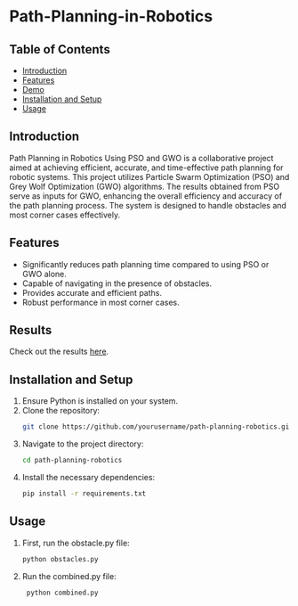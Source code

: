 # Path-Planning-in-Robotics

## Table of Contents
- [Introduction](#introduction)
- [Features](#features)
- [Demo](#demo)
- [Installation and Setup](#installation-and-setup)
- [Usage](#usage)

## Introduction
Path Planning in Robotics Using PSO and GWO is a collaborative project aimed at achieving efficient, accurate, and time-effective path planning for robotic systems. This project utilizes Particle Swarm Optimization (PSO) and Grey Wolf Optimization (GWO) algorithms. The results obtained from PSO serve as inputs for GWO, enhancing the overall efficiency and accuracy of the path planning process. The system is designed to handle obstacles and most corner cases effectively.

## Features
- Significantly reduces path planning time compared to using PSO or GWO alone.
- Capable of navigating in the presence of obstacles.
- Provides accurate and efficient paths.
- Robust performance in most corner cases.

## Results
Check out the results [here](https://drive.google.com/file/d/1nJzTQK6WQ1Jr8yDGtL9Cp1B4dJeoK73I/view?usp=sharing).

## Installation and Setup
1. Ensure Python is installed on your system.
2. Clone the repository:
   ```sh
   git clone https://github.com/yourusername/path-planning-robotics.git
   ```
3. Navigate to the project directory:
   ```sh
   cd path-planning-robotics
   ```
4. Install the necessary dependencies:
   ```sh
   pip install -r requirements.txt
   ```
## Usage
1. First, run the obstacle.py file:
   ```sh
   python obstacles.py
   ```
2. Run the combined.py file:
   ```sh
    python combined.py
   ```
  
